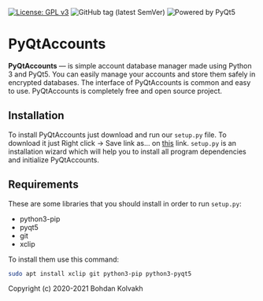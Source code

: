 [![License: GPL v3](https://img.shields.io/badge/License-GPLv3-blue.svg)](https://www.gnu.org/licenses/gpl-3.0)
![GitHub tag (latest SemVer)](https://img.shields.io/github/v/tag/Acmpo6ou/PyQtAccounts)
![Powered by PyQt5](https://img.shields.io/badge/powered%20by-pyqt5-success)
# PyQtAccounts
**PyQtAccounts** — is simple account database manager made using Python 3 and PyQt5.
You can easily manage your accounts and store them safely in encrypted databases.
The interface of PyQtAccounts is common and easy to use.
PyQtAccounts is completely free and open source project.

## Installation
To install PyQtAccounts just download and run our `setup.py` file.
To download it just Right click -> Save link as... on <a id="raw-url" href="https://raw.githubusercontent.com/Acmpo6ou/PyQtAccounts/master/setup.py" download>this</a> link.
`setup.py` is an installation wizard which will help you to install all program dependencies and initialize PyQtAccounts.

## Requirements
These are some libraries that you should install in order to run `setup.py`:
* python3-pip
* pyqt5
* git
* xclip

To install them use this command:
```bash
sudo apt install xclip git python3-pip python3-pyqt5
```

Copyright (c) 2020-2021 Bohdan Kolvakh

